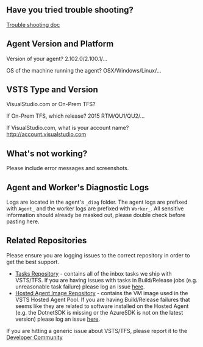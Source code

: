 ## Have you tried trouble shooting?
[Trouble shooting doc](https://www.visualstudio.com/en-us/docs/build/troubleshooting)

## Agent Version and Platform
Version of your agent? 2.102.0/2.100.1/...

OS of the machine running the agent? OSX/Windows/Linux/...

## VSTS Type and Version
VisualStudio.com or On-Prem TFS?

If On-Prem TFS, which release? 2015 RTM/QU1/QU2/...

If VisualStudio.com, what is your account name? http://account.visualstudio.com

## What's not working?
Please include error messages and screenshots.

## Agent and Worker's Diagnostic Logs
Logs are located in the agent's `_diag` folder. The agent logs are prefixed with `Agent_` and the worker logs are prefixed with `Worker_`. All sensitive information should already be masked out, please double check before pasting here.

## Related Repositories
Please ensure you are logging issues to the correct repository in order to get the best support.

- [Tasks Repository](https://github.com/Microsoft/vsts-tasks) - contains all of the inbox tasks we ship with VSTS/TFS. If you are having issues with tasks in Build/Release jobs (e.g. unreasonable task failure) please log an issue [here](https://github.com/Microsoft/vsts-tasks/issues).
- [Hosted Agent Image Repository](https://github.com/Microsoft/vsts-image-generation) - contains the VM image used in the VSTS Hosted Agent Pool. If you are having Build/Release failures that seems like they are related to software installed on the Hosted Agent (e.g. the DotnetSDK is missing or the AzureSDK is not on the latest version) please log an issue [here](https://github.com/Microsoft/vsts-image-generation/issues).

If you are hitting a generic issue about VSTS/TFS, please report it to the [Developer Community](https://developercommunity.visualstudio.com/spaces/21/index.html)
